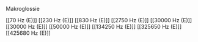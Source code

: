 Makroglossie

[[70 Hz (E)]]
[[230 Hz (E)]]
[[830 Hz (E)]]
[[2750 Hz (E)]]
[[30000 Hz (E)]]
[[30000 Hz (E)]]
[[50000 Hz (E)]]
[[134250 Hz (E)]]
[[325650 Hz (E)]]
[[425680 Hz (E)]]